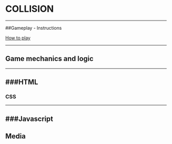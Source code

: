 # COLLISION
---
##Gameplay - Instructions

[How to play](images/forREADME1.png)

---
## Game mechanics and logic
---
###HTML
---
### CSS
---
###Javascript
---
## Media
